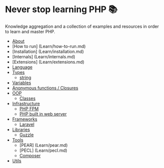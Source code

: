 # Never stop learning PHP :books:

Knowledge aggregation and a collection of examples and resources in order to learn and master PHP.

* [About](Learn/about.md)
* [How to run] (Learn/how-to-run.md)
* [Installation] (Learn/installation.md)
* [Internals] (Learn/internals.md)
* [Extensions] (Learn/extensions.md)
* [Language](Learn/Language)
 * [Types](Learn/Language/Types)
   * [string](Learn/Language/Types/string.md)
 * [Variables](Learn/Language/variables.md)
 * [Anonymous functions / Closures](Learn/Language/anonymous-functions-closures.md)
* [OOP](Learn/OOP/)
  * [Classes](Learn/OOP/classes.md)
* [Infrastructure](Learn/Infrastructure)
  * [PHP FPM](Learn/Infrastructure/php-fpm.md)
  * [PHP built in web server](Learn/Infrastructure/php-built-in-web-server.md)
* [Frameworks](Learn/Frameworks)
  * [Laravel](Learn/Frameworks/laravel.md)
* [Libraries](Learn/Libraries)
  * [Guzzle](Learn/Libraries/guzzle.md)
* [Tools](Learn/Tools)
  * [PEAR] (Learn/pear.md)
  * [PECL] (Learn/pecl.md)
  * [Composer](Learn/Tools/composer.md)
* [Utils](Learn/utils.md)


